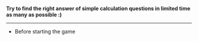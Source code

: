 **Try to find the right answer of simple calculation questions in limited time as many as possible :)**
_____________________________
* Before starting the game
